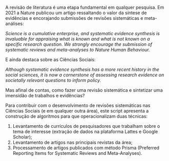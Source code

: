 A revisão de literatura é uma etapa fundamental em qualquer pesquisa. Em 2021 a Nature publicou um artigo ressaltando o valor da síntese de evidências e encorajando submissões de revisões sistemáticas e meta-análises:

_Science is a cumulative enterprise, and systematic evidence synthesis is invaluable for appraising what is known and what is not known on a specific research question. We strongly encourage the submission of systematic reviews and meta-analyses to Nature Human Behaviour._

E ainda destaca sobre as Ciências Sociais:

_Although systematic evidence synthesis has a more recent history in the social sciences, it is now a cornerstone of assessing research evidence on societally relevant questions to inform policy._

Mas afinal de contas, como fazer uma revisão sistemática e sintetizar uma imensidão de trabalhos e evidências?

Para contribuir com o desenvolvimento de revisões sistemáticas nas Ciências Sociais (e em qualquer outra área), este script apresenta a construção de algoritmos para que operacionalizam duas técnicas:

1. Levantamento de currículos de pesquisadores que trabalham sobre o tema de interesse (extração de dados na plataforma Lattes e Google Scholar);
2. Levantamento de artigos nas principais revistas da área;
2. Processamento de artigos publicados com método Prisma (Preferred Reporting Items for Systematic Reviews and Meta-Analyses).
